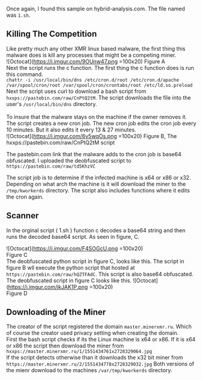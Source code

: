 Once again, I found this sample on hybrid-analysis.com. The file named was ```1.sh```. 
## Killing The Competition
Like pretty much any other XMR linux based malware, the first thing this malware does is kill any processes that might be a competing miner. <br>
![Octocat](https://i.imgur.com/9OUnw47.png =100x20) Figure A
<br>
Next the script runs the c function. The first thing the c function does is run this command. <br>
```chattr -i /usr/local/bin/dns /etc/cron.d/root /etc/cron.d/apache /var/spool/cron/root /var/spool/cron/crontabs/root /etc/ld.so.preload```
Next the script uses curl to download a bash script from ```hxxps://pastebin.com/raw/CnPtQ2tM```. The script downloads the file into the user's ```/usr/local/bin/dns``` directory. <br>
<br>
To insure that the malware stays on the machine if the owner removes it. The script creates a new cron job. The new cron job edits the cron job every 10 minutes. But it also edits it every 13 & 27 minutes. <br>
![Octocat](https://i.imgur.com/6y5wqOs.png =100x20) Figure B, The hxxps://pastebin.com/raw/CnPtQ2tM script<br>

The pastebin.com link that the malware adds to the cron job is base64 obfuscated. I uploaded the deobfuscated script to ```https://pastebin.com/raw/td5KhzVC```

The script job is to determine if the infected machine is x64 or x86 or x32. Depending on what arch the machine is it will download the miner to the ```/tmp/kworkerds``` directory.  The script also includes functions where it edits the cron again.


## Scanner

In the orginal script ( 1.sh ) function c decodes a base64 string and then runs the decoded base64 script. As seen in figure, C.

![Octocat](https://i.imgur.com/F4SOGcU.png =100x20) <br>Figure C<br>
The deobfuscated python script in figure C, looks like this. The script in figure B wll execute the python script that hosted at ```https://pastebin.com/raw/hQZTFAdC```. This script is also base64 obfuscated. The deobfuscated script in figure C looks like this. 
![Octocat](https://i.imgur.com/jkJAK1P.png =100x20) <br>Figure D<br>

## Downloading of the Miner
The creator of the script registered the domain ```master.minerxmr.ru```. Which of course the creator used privacy setting when creating the domain.<br>
First the bash script checks if its the Linux machine is x64 or x86. If it is x64 or x86 the script then download the miner from ```hxxps://master.minerxmr.ru/1/1551434761x2728329064.jpg```
<br>
If the script detects otherwise than it downloads the x32 bit miner from ```https://master.minerxmr.ru/2/1551434778x2728329032.jpg```
Both versions of the mienr download to the machines ```/var/tmp/kworkerds``` directory.

